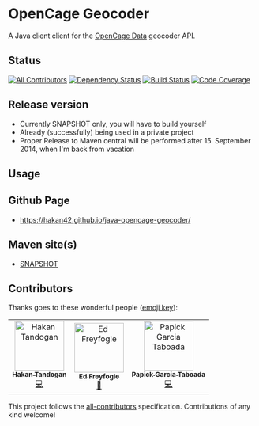 # OpenCage Geocoder

A Java client client for the [OpenCage Data](https://opencagedata.com)
geocoder API.

## Status
[![All Contributors](https://img.shields.io/badge/all_contributors-3-orange.svg?style=flat-square)](#contributors)
[![Dependency Status](https://www.versioneye.com/user/projects/53ca4d1f34ee291b5400002d/badge.png)](https://www.versioneye.com/user/projects/53ca4d1f34ee291b5400002d)
[![Build Status](https://travis-ci.org/hakan42/osm-tools.svg?branch=master)](https://travis-ci.org/hakan42/osm-tools)
[![Code Coverage](https://codecov.io/github/hakan42/java-opencage-geocoder/coverage.svg?branch=master)](https://codecov.io/github/hakan42/java-opencage-geocoder?branch=master)

## Release version

* Currently SNAPSHOT only, you will have to build yourself
* Already (successfully) being used in a private project
* Proper Release to Maven central will be performed after 15. September 2014, when I'm back from vacation


## Usage


## Github Page
* https://hakan42.github.io/java-opencage-geocoder/

## Maven site(s)
* [SNAPSHOT](http://hakan42.github.io/java-opencage-geocoder/site/0.1.0-SNAPSHOT/)

## Contributors

Thanks goes to these wonderful people ([emoji key](https://allcontributors.org/docs/en/emoji-key)):

<!-- ALL-CONTRIBUTORS-LIST:START - Do not remove or modify this section -->
<!-- prettier-ignore -->
<table><tr><td align="center"><a href="https://blog.gurkensalat.com/"><img src="https://avatars2.githubusercontent.com/u/352641?v=4" width="100px;" alt="Hakan Tandogan"/><br /><sub><b>Hakan Tandogan</b></sub></a><br /><a href="https://github.com/hakan42/java-opencage-geocoder/commits?author=hakan42" title="Code">💻</a></td><td align="center"><a href="https://freyfogle.com"><img src="https://avatars1.githubusercontent.com/u/351074?v=4" width="100px;" alt="Ed Freyfogle"/><br /><sub><b>Ed Freyfogle</b></sub></a><br /><a href="https://github.com/hakan42/java-opencage-geocoder/commits?author=freyfogle" title="Documentation">📖</a></td><td align="center"><a href="http://pgt.de"><img src="https://avatars2.githubusercontent.com/u/1474196?v=4" width="100px;" alt="Papick Garcia Taboada"/><br /><sub><b>Papick Garcia Taboada</b></sub></a><br /><a href="https://github.com/hakan42/java-opencage-geocoder/commits?author=pgtaboada" title="Code">💻</a></td></tr></table>

<!-- ALL-CONTRIBUTORS-LIST:END -->

This project follows the [all-contributors](https://github.com/all-contributors/all-contributors) specification. Contributions of any kind welcome!